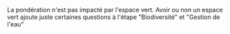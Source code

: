 La pondération n'est pas impacté par l'espace vert.
Avoir ou non un espace vert ajoute juste certaines questions 
à l'étape "Biodiversité" et "Gestion de l'eau"
